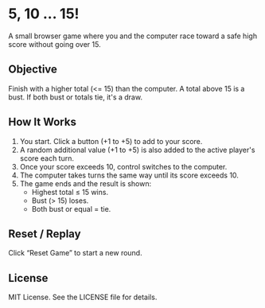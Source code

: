 # 5, 10 ... 15!

A small browser game where you and the computer race toward a safe high score without going over 15.

## Objective
Finish with a higher total (<= 15) than the computer. A total above 15 is a bust. If both bust or totals tie, it's a draw.

## How It Works
1. You start. Click a button (+1 to +5) to add to your score.
2. A random additional value (+1 to +5) is also added to the active player's score each turn.
3. Once your score exceeds 10, control switches to the computer.
4. The computer takes turns the same way until its score exceeds 10.
5. The game ends and the result is shown:
   - Highest total ≤ 15 wins.
   - Bust (> 15) loses.
   - Both bust or equal = tie.

## Reset / Replay
Click “Reset Game” to start a new round.

## License
MIT License. See the LICENSE file for details.